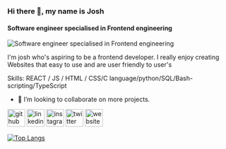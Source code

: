 ### Hi there 👋, my name is Josh
#### Software engineer specialised in Frontend engineering
![Software engineer specialised in Frontend engineering](https://pbs.twimg.com/profile_banners/1618488400486465536/1685613630/600x200)

I'm josh who's aspiring  to be a frontend developer. I really enjoy creating Websites that easy to use and are user friendly to user's


Skills:  REACT / JS / HTML / CSS/C language/python/SQL/Bash-scripting/TypeScript

- 👯 I’m looking to collaborate on more projects. 


[<img src='https://cdn.jsdelivr.net/npm/simple-icons@3.0.1/icons/github.svg' alt='github' height='40'>](https://github.com/0Fly98)  [<img src='https://cdn.jsdelivr.net/npm/simple-icons@3.0.1/icons/linkedin.svg' alt='linkedin' height='40'>](https://www.linkedin.com/in/https://www.instagram.com/joshlundu/?next=%2Fs://www.linkedin.com/in/josh-lundu-b87433279/)  [<img src='https://cdn.jsdelivr.net/npm/simple-icons@3.0.1/icons/instagram.svg' alt='instagram' height='40'>](https://www.instagram.com/https://www.instagram.com/joshlundu/?next=%2F/)  [<img src='https://cdn.jsdelivr.net/npm/simple-icons@3.0.1/icons/twitter.svg' alt='twitter' height='40'>](https://twitter.com/@joshua_lundu)  [<img src='https://cdn.jsdelivr.net/npm/simple-icons@3.0.1/icons/icloud.svg' alt='website' height='40'>](https://0fly98.github.io/responsive-website/)  

[![Top Langs](https://github-readme-stats.vercel.app/api/top-langs/?username=0Fly98)](https://github.com/anuraghazra/github-readme-stats)

